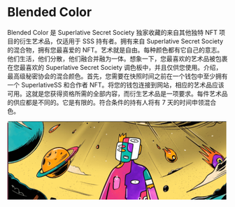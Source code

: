 # Blended Color

Blended Color 是 Superlative Secret Society 独家收藏的来自其他独特 NFT 项目的衍生艺术品，仅适用于 SSS 持有者。拥有来自 Superlative Secret Society 的混合物，拥有您最喜爱的 NFT。艺术就是自由。每种颜色都有它自己的意志。他们生活，他们分散，他们融合并融为一体。想象一下，您最喜欢的艺术品被包裹在您最喜欢的 Superlative Secret Society 调色板中，并且仅供您使用。介绍，最高级秘密协会的混合颜色。首先，您需要在快照时间之前在一个钱包中至少拥有一个 SuperlativeSS 和合作者 NFT。将您的钱包连接到网站，相应的艺术品应该可用。这就是您获得资格所需的全部内容，而衍生艺术品是一项要求。每件艺术品的供应都是不同的。它是有限的。符合条件的持有人将有 7 天的时间申领混合色。

![NFT](BLEND.png)
